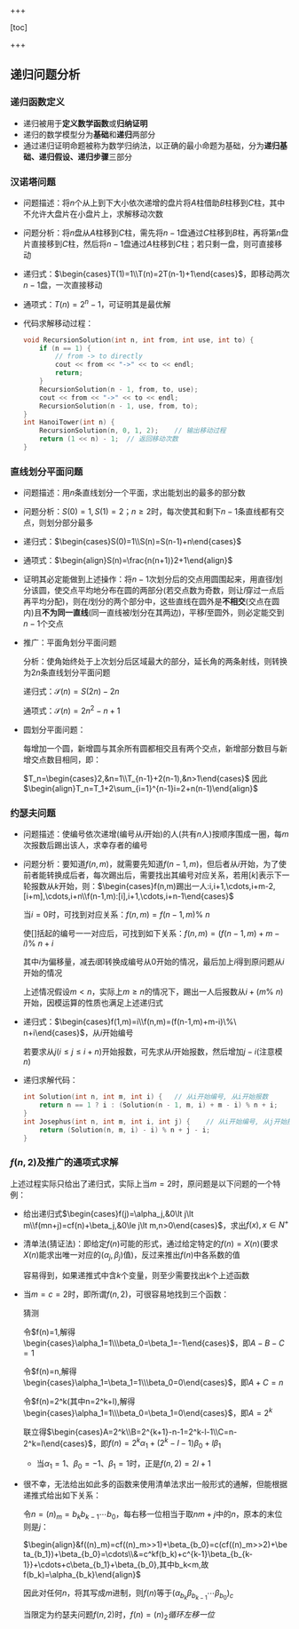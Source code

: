 +++

[toc]

+++

## 递归问题分析

### 递归函数定义

- 递归被用于**定义数学函数**或**归纳证明**
- 递归的数学模型分为**基础**和**递归**两部分
- 通过递归证明命题被称为数学归纳法，以正确的最小命题为基础，分为**递归基础、递归假设、递归步骤**三部分

### 汉诺塔问题

- 问题描述：将$n$个从上到下大小依次递增的盘片将$A$柱借助$B$柱移到$C$柱，其中不允许大盘片在小盘片上，求解移动次数

- 问题分析：将$n$盘从$A$柱移到$C$柱，需先将$n-1$盘通过$C$柱移到$B$柱，再将第$n$盘片直接移到$C$柱，然后将$n-1$盘通过$A$柱移到$C$柱；若只剩一盘，则可直接移动

- 递归式：$\begin{cases}T(1)=1\\T(n)=2T(n-1)+1\end{cases}$，即移动两次$n-1$盘，一次直接移动

- 通项式：$T(n)=2^n-1$，可证明其是最优解

- 代码求解移动过程：

  ```c++
  void RecursionSolution(int n, int from, int use, int to) {
      if (n == 1) {
          // from -> to directly
          cout << from << "->" << to << endl;
          return;
      }
      RecursionSolution(n - 1, from, to, use);
      cout << from << "->" << to << endl;
      RecursionSolution(n - 1, use, from, to);
  }
  int HanoiTower(int n) {
      RecursionSolution(n, 0, 1, 2);	// 输出移动过程
      return (1 << n) - 1;	// 返回移动次数
  }

### 直线划分平面问题

- 问题描述：用$n$条直线划分一个平面，求出能划出的最多的部分数

- 问题分析：$S(0)=1,S(1)=2$；$n\ge 2$时，每次使其和剩下$n-1$条直线都有交点，则划分部分最多

- 递归式：$\begin{cases}S(0)=1\\S(n)=S(n-1)+n\end{cases}$

- 通项式：$\begin{align}S(n)=\frac{n(n+1)}2+1\end{align}$

- 证明其必定能做到上述操作：将$n-1$次划分后的交点用圆围起来，用直径$l$划分该圆，使交点平均地分布在圆的两部分(若交点数为奇数，则让$l$穿过一点后再平均分配)，则在$l$划分的两个部分中，这些直线在圆外是**不相交**(交点在圆内)且**不为同一直线**(同一直线被$l$划分在其两边)，平移$l$至圆外，则必定能交到$n-1$个交点

- 推广：平面角划分平面问题

  分析：使角始终处于上次划分后区域最大的部分，延长角的两条射线，则转换为$2n$条直线划分平面问题

  递归式：$\mathscr S(n)=S(2n)-2n$

  通项式：$\mathscr S(n)=2n^2-n+1$

- 圆划分平面问题：

  每增加一个圆，新增圆与其余所有圆都相交且有两个交点，新增部分数目与新增交点数目相同，即：

  $T_n=\begin{cases}2,&n=1\\T_{n-1}+2(n-1),&n>1\end{cases}$
  因此$\begin{align}T_n=T_1+2\sum_{i=1}^{n-1}i=2+n(n-1)\end{align}$

### 约瑟夫问题

- 问题描述：使编号依次递增(编号从$i$开始)的人(共有$n$人)按顺序围成一圈，每$m$次报数后踢出该人，求幸存者的编号

- 问题分析：要知道$f(n,m)$，就需要先知道$f(n-1,m)$，但后者从$i$开始，为了使前者能转换成后者，每次踢出后，需要找出其编号对应关系，若用$[k]$表示下一轮报数从$k$开始，则：$\begin{cases}f(n,m)踢出一人:i,i+1,\cdots,i+m-2,[i+m],\cdots,i+n\\f(n-1,m):[i],i+1,\cdots,i+n-1\end{cases}$

  当$i=0$时，可找到对应关系：$f(n,m)=f(n-1,m)\%\ n$

  使$[]$括起的编号一一对应后，可找到如下关系：$f(n,m)=(f(n-1,m)+m-i)\%\ n+i$

  其中$i$为偏移量，减去$i$即转换成编号从$0$开始的情况，最后加上$i$得到原问题从$i$开始的情况

  上述情况假设$m<n$，实际上$m\ge n$的情况下，踢出一人后报数从$i+(m\%\ n)$开始，因模运算的性质也满足上述递归式

- 递归式：$\begin{cases}f(1,m)=i\\f(n,m)=(f(n-1,m)+m-i)\%\ n+i\end{cases}$，从$i$开始编号

  若要求从$j(i\le j\le i+n)$开始报数，可先求从$i$开始报数，然后增加$j-i$(注意模$n$)

- 递归求解代码：

  ```c++
  int Solution(int n, int m, int i) {	// 从i开始编号, 从i开始报数
      return n == 1 ? i : (Solution(n - 1, m, i) + m - i) % n + i;
  }
  int Josephus(int n, int m, int i, int j) {	// 从i开始编号, 从j开始报数
      return (Solution(n, m, i) - i) % n + j - i;
  }

### $f(n,2)$及推广的通项式求解

上述过程实际只给出了递归式，实际上当$m=2$时，原问题是以下问题的一个特例：

- 给出递归式$\begin{cases}f(j)=\alpha_j,&0\lt j\lt m\\f(mn+j)=cf(n)+\beta_j,&0\le j\lt m,n>0\end{cases}$，求出$f(x),x\in N^+$

- 清单法(猜证法)：即给定$f(n)$可能的形式，通过给定特定的$f(n)=X(n)$(要求$X(n)$能求出唯一对应的$(\alpha_j,\beta_j)$值)，反过来推出$f(n)$中各系数的值

  容易得到，如果递推式中含$k$个变量，则至少需要找出$k$个上述函数

- 当$m=c=2$时，即所谓$f(n,2)$，可很容易地找到三个函数：
  
  猜测
  
  令$f(n)=1,解得\begin{cases}\alpha_1=1\\\beta_0=\beta_1=-1\end{cases}$，即$A-B-C=1$
  
  令$f(n)=n,解得\begin{cases}\alpha_1=\beta_1=1\\\beta_0=0\end{cases}$，即$A+C=n$
  
  令$f(n)=2^k(其中n=2^k+l),解得\begin{cases}\alpha_1=1\\\beta_0=\beta_1=0\end{cases}$，即$A=2^k$
  
  联立得$\begin{cases}A=2^k\\B=2^{k+1}-n-1=2^k-l-1\\C=n-2^k=l\end{cases}$，即$f(n)=2^k\alpha_1+(2^k-l-1)\beta_0+l\beta_1$
  
  - 当$\alpha_1=1、\beta_0=-1、\beta_1=1$时，正是$f(n,2)=2l+1$
  
- 很不幸，无法给出如此多的函数来使用清单法求出一般形式的通解，但能根据递推式给出如下关系：

  令$n=(n)_m=b_kb_{k-1}\cdots b_0$，每右移一位相当于取$nm+j$中的$n$，原本的末位则是$j$：

  $\begin{align}&f((n)_m)=cf((n)_m>>1)+\beta_{b_0}=c(cf((n)_m>>2)+\beta_{b_1})+\beta_{b_0}=\cdots\\&=c^kf(b_k)+c^{k-1}\beta_{b_{k-1}}+\cdots+c\beta_{b_1}+\beta_{b_0},其中b_k<m,故f(b_k)=\alpha_{b_k}\end{align}$

  因此对任何$n$，将其写成$m$进制，则$f(n)$等于$(\alpha_{b_k}\beta_{b_{k-1}}\cdots\beta_{b_0})_c$

  当限定为约瑟夫问题$f(n,2)$时，$f(n)=(n)_2循环左移一位$

